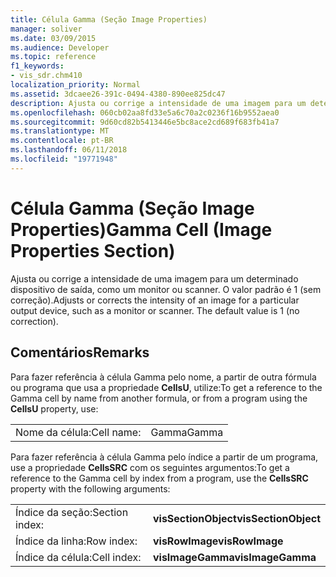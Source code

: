 ```yaml
---
title: Célula Gamma (Seção Image Properties)
manager: soliver
ms.date: 03/09/2015
ms.audience: Developer
ms.topic: reference
f1_keywords:
- vis_sdr.chm410
localization_priority: Normal
ms.assetid: 3dcaee26-391c-0494-4380-890ee825dc47
description: Ajusta ou corrige a intensidade de uma imagem para um determinado dispositivo de saída, como um monitor ou scanner. O valor padrão é 1 (sem correção).
ms.openlocfilehash: 060cb02aa8fd33e5a6c70a2c0236f16b9552aea0
ms.sourcegitcommit: 9d60cd82b5413446e5bc8ace2cd689f683fb41a7
ms.translationtype: MT
ms.contentlocale: pt-BR
ms.lasthandoff: 06/11/2018
ms.locfileid: "19771948"
---
```

# <a name="gamma-cell-image-properties-section"></a><span data-ttu-id="eb4bc-104">Célula Gamma (Seção Image Properties)</span><span class="sxs-lookup"><span data-stu-id="eb4bc-104">Gamma Cell (Image Properties Section)</span></span>

<span data-ttu-id="eb4bc-p102">Ajusta ou corrige a intensidade de uma imagem para um determinado dispositivo de saída, como um monitor ou scanner. O valor padrão é 1 (sem correção).</span><span class="sxs-lookup"><span data-stu-id="eb4bc-p102">Adjusts or corrects the intensity of an image for a particular output device, such as a monitor or scanner. The default value is 1 (no correction).</span></span>
  
## <a name="remarks"></a><span data-ttu-id="eb4bc-107">Comentários</span><span class="sxs-lookup"><span data-stu-id="eb4bc-107">Remarks</span></span>

<span data-ttu-id="eb4bc-108">Para fazer referência à célula Gamma pelo nome, a partir de outra fórmula ou programa que usa a propriedade **CellsU**, utilize:</span><span class="sxs-lookup"><span data-stu-id="eb4bc-108">To get a reference to the Gamma cell by name from another formula, or from a program using the **CellsU** property, use:</span></span> 
  
|||
|:-----|:-----|
| <span data-ttu-id="eb4bc-109">Nome da célula:</span><span class="sxs-lookup"><span data-stu-id="eb4bc-109">Cell name:</span></span>  <br/> | <span data-ttu-id="eb4bc-110">Gamma</span><span class="sxs-lookup"><span data-stu-id="eb4bc-110">Gamma</span></span>  <br/> |
   
<span data-ttu-id="eb4bc-111">Para fazer referência à célula Gamma pelo índice a partir de um programa, use a propriedade **CellsSRC** com os seguintes argumentos:</span><span class="sxs-lookup"><span data-stu-id="eb4bc-111">To get a reference to the Gamma cell by index from a program, use the **CellsSRC** property with the following arguments:</span></span> 
  
|||
|:-----|:-----|
| <span data-ttu-id="eb4bc-112">Índice da seção:</span><span class="sxs-lookup"><span data-stu-id="eb4bc-112">Section index:</span></span>  <br/> |<span data-ttu-id="eb4bc-113">**visSectionObject**</span><span class="sxs-lookup"><span data-stu-id="eb4bc-113">**visSectionObject**</span></span> <br/> |
| <span data-ttu-id="eb4bc-114">Índice da linha:</span><span class="sxs-lookup"><span data-stu-id="eb4bc-114">Row index:</span></span>  <br/> |<span data-ttu-id="eb4bc-115">**visRowImage**</span><span class="sxs-lookup"><span data-stu-id="eb4bc-115">**visRowImage**</span></span> <br/> |
| <span data-ttu-id="eb4bc-116">Índice da célula:</span><span class="sxs-lookup"><span data-stu-id="eb4bc-116">Cell index:</span></span>  <br/> |<span data-ttu-id="eb4bc-117">**visImageGamma**</span><span class="sxs-lookup"><span data-stu-id="eb4bc-117">**visImageGamma**</span></span> <br/> |
   


